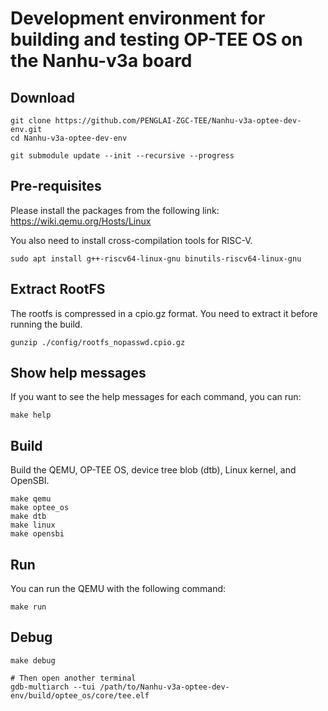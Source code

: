 # Development environment for building and testing OP-TEE OS on the Nanhu-v3a board

## Download
```
git clone https://github.com/PENGLAI-ZGC-TEE/Nanhu-v3a-optee-dev-env.git
cd Nanhu-v3a-optee-dev-env

git submodule update --init --recursive --progress
```
## Pre-requisites
Please install the packages from the following link: https://wiki.qemu.org/Hosts/Linux

You also need to install cross-compilation tools for RISC-V.
```
sudo apt install g++-riscv64-linux-gnu binutils-riscv64-linux-gnu
```

## Extract RootFS
The rootfs is compressed in a cpio.gz format. You need to extract it before running the build.
```
gunzip ./config/rootfs_nopasswd.cpio.gz
```

## Show help messages
If you want to see the help messages for each command, you can run:
```
make help
```

## Build
Build the QEMU, OP-TEE OS, device tree blob (dtb), Linux kernel, and OpenSBI.
```
make qemu
make optee_os
make dtb
make linux
make opensbi
```

## Run
You can run the QEMU with the following command:
```
make run
```

## Debug
```
make debug

# Then open another terminal
gdb-multiarch --tui /path/to/Nanhu-v3a-optee-dev-env/build/optee_os/core/tee.elf
```
